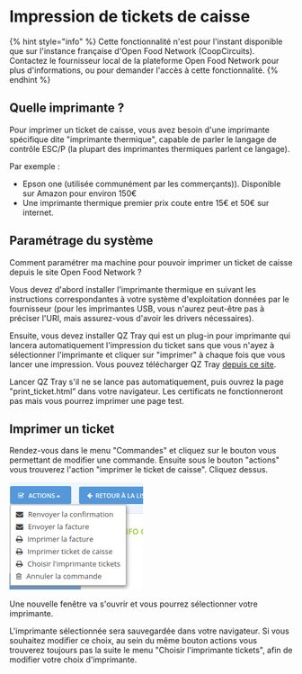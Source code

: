 # Impression de tickets de caisse

{% hint style="info" %}
Cette fonctionnalité n'est pour l'instant disponible que sur l'instance française d'Open Food Network \(CoopCircuits\). Contactez le fournisseur local de la plateforme Open Food Network pour plus d'informations, ou pour demander l'accès à cette fonctionnalité.
{% endhint %}

## Quelle imprimante ?

Pour imprimer un ticket de caisse, vous avez besoin d'une imprimante spécifique dite "imprimante thermique", capable de parler le langage de contrôle ESC/P \(la plupart des imprimantes thermiques parlent ce langage\). 

Par exemple :  
-  Epson one \(utilisée communément par les commerçants\)\). Disponible sur Amazon pour environ 150€  
- Une imprimante thermique premier prix coute entre 15€ et 50€ sur internet. 

## Paramétrage du système

Comment paramétrer ma machine pour pouvoir imprimer un ticket de caisse depuis le site Open Food Network ?

Vous devez d'abord installer l'imprimante thermique en suivant les instructions correspondantes à votre système d'exploitation données par le fournisseur \(pour les imprimantes USB, vous n'aurez peut-être pas à préciser l'URI, mais assurez-vous d'avoir les drivers nécessaires\).

Ensuite, vous devez installer QZ Tray qui est un plug-in pour imprimante qui lancera automatiquement l'impression du ticket sans que vous n'ayez à sélectionner l'imprimante et cliquer sur "imprimer" à chaque fois que vous lancer une impression. Vous pouvez télécharger QZ Tray [depuis ce site](https://qz.io/download/#).

Lancer QZ Tray s'il ne se lance pas automatiquement, puis ouvrez la page "print\_ticket.html” dans votre navigateur. Les certificats ne fonctionneront pas mais vous pourrez imprimer une page test. 

## Imprimer un ticket

Rendez-vous dans le menu "Commandes" et cliquez sur le bouton vous permettant de modifier une commande. Ensuite sous le bouton "actions" vous trouverez l'action "imprimer le ticket de caisse". Cliquez dessus.

![](../../.gitbook/assets/capture-du-2019-08-23-00-09-46.png)

Une nouvelle fenêtre va s'ouvrir et vous pourrez sélectionner votre imprimante.

L'imprimante sélectionnée sera sauvegardée dans votre navigateur.  Si vous souhaitez modifier ce choix, au sein du même bouton actions vous trouverez toujours pas la suite le menu "Choisir l'imprimante tickets", afin de modifier votre choix d'imprimante.

